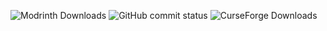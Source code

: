 
<img alt="Modrinth Downloads" src="https://img.shields.io/modrinth/dt/t0y3hXUc?style=for-the-badge&logo=modrinth&color=0%2C%20255%2C%200"> <img alt="GitHub commit status" src="https://img.shields.io/github/checks-status/mouse0017782/weapons-plus-mc/master?style=for-the-badge&logo=github"> <img alt="CurseForge Downloads" src="https://img.shields.io/curseforge/dt/1058184?style=for-the-badge&logo=curseforge">

